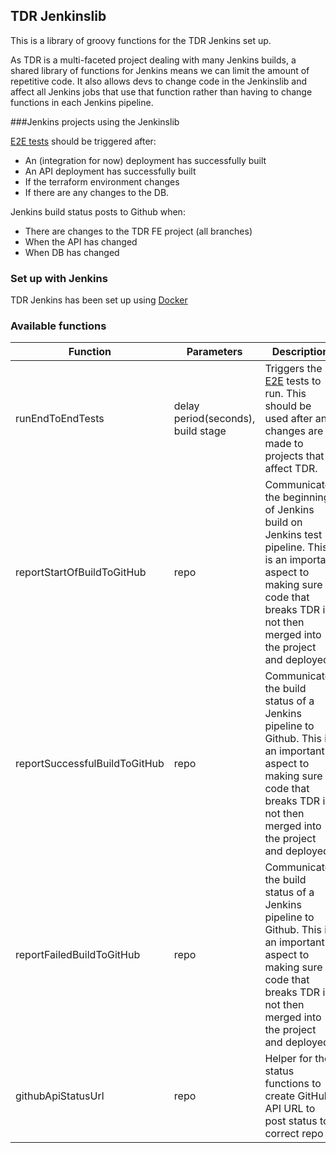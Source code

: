 ## TDR Jenkinslib

This is a library of groovy functions for the TDR Jenkins set up.

As TDR is a multi-faceted project dealing with many Jenkins builds, a shared library of functions for Jenkins means we can limit the amount of repetitive code. It also allows devs to change code in the Jenkinslib and affect all Jenkins jobs that use that function rather than having to change functions in each Jenkins pipeline.

###Jenkins projects using the Jenkinslib

[E2E tests](https://github.com/nationalarchives/tdr-e2e-tests) should be triggered after:
* An (integration for now) deployment has successfully built
* An API deployment has successfully built
* If the terraform environment changes
* If there are any changes to the DB.

Jenkins build status posts to Github when:
* There are changes to the TDR FE project (all branches)
* When the API has changed
* When DB has changed

### Set up with Jenkins

TDR Jenkins has been set up using [Docker](https://github.com/nationalarchives/tdr-jenkins)

### Available functions

| Function | Parameters | Description | Result | 
|---|---|---|---|
| runEndToEndTests | delay period(seconds), build stage  | Triggers the [E2E](https://github.com/nationalarchives/tdr-e2e-tests) tests to run. This should be used after any changes are made to projects that affect TDR.  | No output, triggers the E2E Jenkins job.  |
| reportStartOfBuildToGitHub  | repo | Communicates the beginning of Jenkins build on Jenkins test pipeline. This is an important aspect to making sure code that breaks TDR is not then merged into the project and deployed.  | POST's build info to the GitHub API  |
| reportSuccessfulBuildToGitHub| repo | Communicates the build status of a Jenkins pipeline to Github. This is an important aspect to making sure code that breaks TDR is not then merged into the project and deployed.  | POST's build info to the GitHub API  |
| reportFailedBuildToGitHub| repo | Communicates the build status of a Jenkins pipeline to Github. This is an important aspect to making sure code that breaks TDR is not then merged into the project and deployed.  | POST's build info to the GitHub API  |
| githubApiStatusUrl| repo | Helper for the status functions to create GitHub API URL to post status to correct repo | returns API URL |
